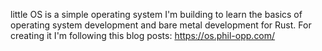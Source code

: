 little OS is a simple operating system I'm building to learn the basics of operating system development and bare metal development for Rust.
For creating it I'm following this blog posts: https://os.phil-opp.com/
